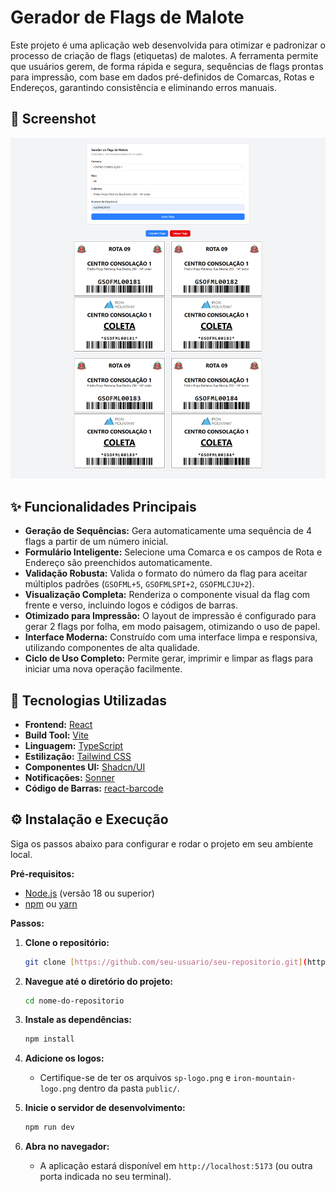 # Gerador de Flags de Malote

Este projeto é uma aplicação web desenvolvida para otimizar e padronizar o processo de criação de flags (etiquetas) de malotes. A ferramenta permite que usuários gerem, de forma rápida e segura, sequências de flags prontas para impressão, com base em dados pré-definidos de Comarcas, Rotas e Endereços, garantindo consistência e eliminando erros manuais.

## 📸 Screenshot

![Screenshot da Aplicação](/public/preview.png)


## ✨ Funcionalidades Principais

* **Geração de Sequências:** Gera automaticamente uma sequência de 4 flags a partir de um número inicial.
* **Formulário Inteligente:** Selecione uma Comarca e os campos de Rota e Endereço são preenchidos automaticamente.
* **Validação Robusta:** Valida o formato do número da flag para aceitar múltiplos padrões (`GSOFML+5`, `GSOFMLSPI+2`, `GSOFMLCJU+2`).
* **Visualização Completa:** Renderiza o componente visual da flag com frente e verso, incluindo logos e códigos de barras.
* **Otimizado para Impressão:** O layout de impressão é configurado para gerar 2 flags por folha, em modo paisagem, otimizando o uso de papel.
* **Interface Moderna:** Construído com uma interface limpa e responsiva, utilizando componentes de alta qualidade.
* **Ciclo de Uso Completo:** Permite gerar, imprimir e limpar as flags para iniciar uma nova operação facilmente.

## 🚀 Tecnologias Utilizadas

* **Frontend:** [React](https://react.dev/)
* **Build Tool:** [Vite](https://vitejs.dev/)
* **Linguagem:** [TypeScript](https://www.typescriptlang.org/)
* **Estilização:** [Tailwind CSS](https://tailwindcss.com/)
* **Componentes UI:** [Shadcn/UI](https://ui.shadcn.com/)
* **Notificações:** [Sonner](https://sonner.emilkowal.ski/)
* **Código de Barras:** [react-barcode](https://github.com/kciter/react-barcode)

## ⚙️ Instalação e Execução

Siga os passos abaixo para configurar e rodar o projeto em seu ambiente local.

**Pré-requisitos:**
* [Node.js](https://nodejs.org/) (versão 18 ou superior)
* [npm](https://www.npmjs.com/) ou [yarn](https://yarnpkg.com/)

**Passos:**

1.  **Clone o repositório:**
    ```bash
    git clone [https://github.com/seu-usuario/seu-repositorio.git](https://github.com/seu-usuario/seu-repositorio.git)
    ```

2.  **Navegue até o diretório do projeto:**
    ```bash
    cd nome-do-repositorio
    ```

3.  **Instale as dependências:**
    ```bash
    npm install
    ```

4.  **Adicione os logos:**
    * Certifique-se de ter os arquivos `sp-logo.png` e `iron-mountain-logo.png` dentro da pasta `public/`.

5.  **Inicie o servidor de desenvolvimento:**
    ```bash
    npm run dev
    ```

6.  **Abra no navegador:**
    * A aplicação estará disponível em `http://localhost:5173` (ou outra porta indicada no seu terminal).